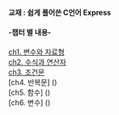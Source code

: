 #### 교재 : 쉽게 풀어쓴 C언어 Express
#### -챕터 별 내용-

[ch1. 변수와 자료형](https://github.com/BangYunseo/TIL/blob/main/C/ch1_%EB%B3%80%EC%88%98%EC%99%80%20%EC%9E%90%EB%A3%8C%ED%98%95.md)    
[ch2. 수식과 연산자](https://github.com/BangYunseo/TIL/blob/main/C/ch2_%EC%88%98%EC%8B%9D%EA%B3%BC%20%EC%97%B0%EC%82%B0%EC%9E%90.md)   
[ch3. 조건문](https://github.com/BangYunseo/TIL/blob/main/C/ch3_%EC%A1%B0%EA%B1%B4%EB%AC%B8.md)      
[ch4. 반복문] ()     
[ch5. 함수] ()      
[ch6. 변수] ()      

